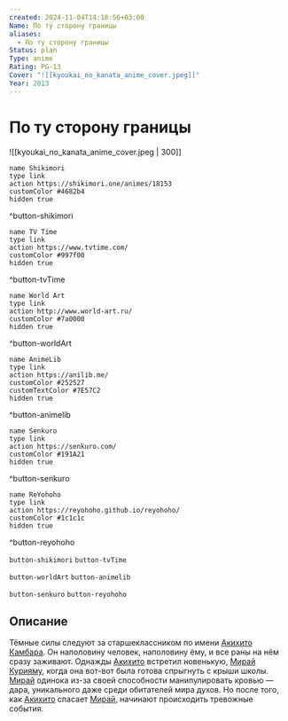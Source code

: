```yaml
---
created: 2024-11-04T14:18:56+03:00
Name: По ту сторону границы
aliases:
  - По ту сторону границы
Status: plan
Type: anime
Rating: PG-13
Cover: "![[kyoukai_no_kanata_anime_cover.jpeg]]"
Year: 2013
---
```


# По ту сторону границы

![[kyoukai_no_kanata_anime_cover.jpeg | 300]]

```button
name Shikimori
type link
action https://shikimori.one/animes/18153
customColor #4682b4
hidden true
```
^button-shikimori

```button
name TV Time
type link
action https://www.tvtime.com/
customColor #997f00
hidden true
```
^button-tvTime

```button
name World Art
type link
action http://www.world-art.ru/
customColor #7a0000
hidden true
```
^button-worldArt

```button
name AnimeLib
type link
action https://anilib.me/
customColor #252527
customTextColor #7E57C2
hidden true
```
^button-animelib

```button
name Senkuro
type link
action https://senkuro.com/
customColor #191A21
hidden true
```
^button-senkuro

```button
name ReYohoho
type link
action https://reyohoho.github.io/reyohoho/
customColor #1c1c1c
hidden true
```
^button-reyohoho

`button-shikimori` `button-tvTime`

`button-worldArt` `button-animelib`

`button-senkuro` `button-reyohoho`

## Описание

Тёмные силы следуют за старшеклассником по имени [Акихито Камбара](https://shikimori.one/characters/81757-akihito-kanbara). Он наполовину человек, наполовину ёму, и все раны на нём сразу заживают. Однажды [Акихито](https://shikimori.one/characters/81757-akihito-kanbara) встретил новенькую, [Мирай Курияму](https://shikimori.one/characters/81751-mirai-kuriyama), когда она вот-вот была готова спрыгнуть с крыши школы. [Мирай](https://shikimori.one/characters/81751-mirai-kuriyama) одинока из-за своей способности манипулировать кровью — дара, уникального даже среди обитателей мира духов. Но после того, как [Акихито](https://shikimori.one/characters/81757-akihito-kanbara) спасает [Мирай](https://shikimori.one/characters/81751-mirai-kuriyama), начинают происходить тревожные события.
